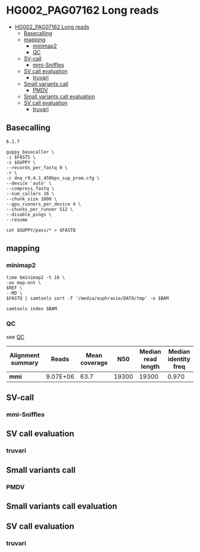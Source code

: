 # HG002_PAG07162 Long reads
- [HG002_PAG07162 Long reads](#hg002_pag07162-long-reads)
  - [Basecalling](#basecalling)
  - [mapping](#mapping)
    - [minimap2](#minimap2)
    - [QC](#qc)
  - [SV-call](#sv-call)
    - [mmi-Sniffles](#mmi-sniffles)
  - [SV call evaluation](#sv-call-evaluation)
    - [truvari](#truvari)
  - [Small variants call](#small-variants-call)
    - [PMDV](#pmdv)
  - [Small variants call evaluation](#small-variants-call-evaluation)
  - [SV call evaluation](#sv-call-evaluation-1)
    - [truvari](#truvari-1)


## Basecalling 
`6.1.7`

```
guppy_basecaller \
-i $FAST5 \
-s $GUPPY \
--records_per_fastq 0 \
-r \
-c dna_r9.4.1_450bps_sup_prom.cfg \
--device 'auto' \
--compress_fastq \
--num_callers 16 \
--chunk_size 1000 \
--gpu_runners_per_device 4 \
--chunks_per_runner 512 \
--disable_pings \
--resume

cat $GUPPY/pass/* > $FASTQ
```

## mapping 
### minimap2 
```
time $minimap2 -t 16 \
-ax map-ont \
$REF \
--MD \
$FASTQ | samtools sort -T '/media/euphrasie/DATA/tmp' -o $BAM 

samtools index $BAM
```

### QC 
see [QC](https://raw.githack.com/ziphra/long_reads/main/HG002/files/HG002_PAG07162_QC.html)

| Alignment summary  | Reads    | Mean coverage | N50   | Median read length | Median identity freq |
|--------------------|----------|---------------|-------|--------------------|----------------------|
| **mmi**            | 9.07E+06 | 63.7          | 19300 | 19300              | 0.970                |

## SV-call
### mmi-Sniffles


## SV call evaluation
### truvari 


## Small variants call
### PMDV

## Small variants call evaluation

## SV call evaluation
### truvari 